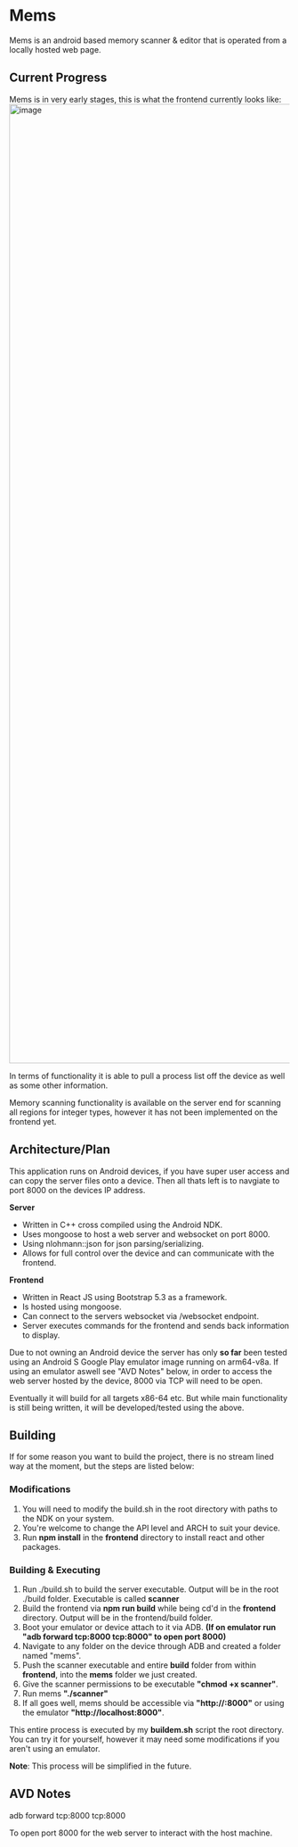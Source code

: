 # Mems

Mems is an android based memory scanner & editor that is operated from a locally hosted web page.

## Current Progress

Mems is in very early stages, this is what the frontend currently looks like:
<img width="1721" alt="image" src="https://github.com/0danny/mems/assets/14921414/bfaed99c-14ac-4958-97fb-dba3e172175f">

In terms of functionality it is able to pull a process list off the device as well as some other information.

Memory scanning functionality is available on the server end for scanning all regions for integer types, however it has not been implemented on the frontend yet.

## Architecture/Plan

This application runs on Android devices, if you have super user access and can copy the server files onto a device. Then all thats left is to navgiate to port 8000 on the devices IP address.

**Server**
- Written in C++ cross compiled using the Android NDK.
- Uses mongoose to host a web server and websocket on port 8000.
- Using nlohmann::json for json parsing/serializing.
- Allows for full control over the device and can communicate with the frontend.

**Frontend**
- Written in React JS using Bootstrap 5.3 as a framework.
- Is hosted using mongoose.
- Can connect to the servers websocket via /websocket endpoint.
- Server executes commands for the frontend and sends back information to display.

Due to not owning an Android device the server has only **so far** been tested using an Android S Google Play emulator image running on arm64-v8a.
If using an emulator aswell see "AVD Notes" below, in order to access the web server hosted by the device, 8000 via TCP will need to be open.

Eventually it will build for all targets x86-64 etc. But while main functionality is still being written, it will be developed/tested using the above.

## Building

If for some reason you want to build the project, there is no stream lined way at the moment, but the steps are listed below:

### Modifications
1. You will need to modify the build.sh in the root directory with paths to the NDK on your system.
2. You're welcome to change the API level and ARCH to suit your device.
3. Run **npm install** in the **frontend** directory to install react and other packages.

### Building & Executing
1. Run ./build.sh to build the server executable. Output will be in the root ./build folder. Executable is called **scanner**
2. Build the frontend via **npm run build** while being cd'd in the **frontend** directory. Output will be in the frontend/build folder.
3. Boot your emulator or device attach to it via ADB. **(If on emulator run "adb forward tcp:8000 tcp:8000" to open port 8000)**
4. Navigate to any folder on the device through ADB and created a folder named "mems".
5. Push the scanner executable and entire **build** folder from within **frontend**, into the **mems** folder we just created.
6. Give the scanner permissions to be executable **"chmod +x scanner"**.
7. Run mems **"./scanner"**
8. If all goes well, mems should be accessible via **"http://<your device ip>:8000"** or using the emulator **"http://localhost:8000"**.

This entire process is executed by my **buildem.sh** script the root directory. You can try it for yourself, however it may need some modifications if you aren't using an emulator.

**Note**: This process will be simplified in the future.

## AVD Notes

adb forward tcp:8000 tcp:8000

To open port 8000 for the web server to interact with the host machine.
